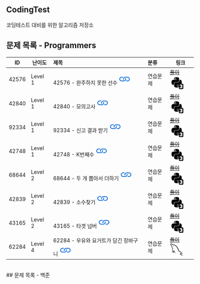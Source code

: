 ## CodingTest
코딩테스트 대비를 위한 알고리즘 저장소
<br>

## 문제 목록 - Programmers

| ID | 난이도 | 제목 | 분류 | 링크 |
| -- | ---- | :-- | :-- | --- |
| 42576 | Level 1 | 42576 - 완주하지 못한 선수 [![문제](/assets/link.svg)](https://programmers.co.kr/learn/courses/30/lessons/42576) | 연습문제 | [~~풀이~~](/solutions/완주하지%20못한%20선수/README.md) [![python3](/assets/python3.svg)](/solutions/완주하지%20못한%20선수/solution.py) |
| 42840 | Level 1 | 42840 - 모의고사 [![문제](/assets/link.svg)](https://programmers.co.kr/learn/courses/30/lessons/42840)| 연습문제 | [~~풀이~~](/solutions/모의고사/README.md) [![python3](/assets/python3.svg)](/solutions/모의고사/solution.py) || [![python3](/assets/python3.svg)](solution.py) |
| 92334 | Level 1 | 92334 - 신고 결과 받기 [![문제](/assets/link.svg)](https://programmers.co.kr/learn/courses/30/lessons/92334) | 연습문제 | [~~풀이~~](/solutions/신고%20결과%20받기/README.md) [![python3](/assets/python3.svg)](/solutions/신고%20결과%20받기/solution.py) |      | [![python3](/assets/python3.svg)](solution.py) |
| 42748 | Level 1 | 42748 - K번째수 [![문제](/assets/link.svg)](https://programmers.co.kr/learn/courses/30/lessons/42748)| 연습문제 | [~~풀이~~](/solutions/K번째수/README.md) [![python3](/assets/python3.svg)](/solutions/K번째수/solution.py) || [![python3](/assets/python3.svg)](solution.py) |
| 68644 | Level 2 | 68644 - 두 개 뽑아서 더하기 [![문제](/assets/link.svg)](https://programmers.co.kr/learn/courses/30/lessons/68644)| 연습문제 | [~~풀이~~](/solutions/두%20개%20뽑아서%20더하기/README.md) [![python3](/assets/python3.svg)](/solutions/두%20개%20뽑아서%20더하기/solution.py) || [![python3](/assets/python3.svg)](solution.py) |
| 42839 | Level 2 | 42839 - 소수찾기 [![문제](/assets/link.svg)](https://programmers.co.kr/learn/courses/30/lessons/42839)| 연습문제 | [~~풀이~~](/solutions/소수찾기/README.md) [![python3](/assets/python3.svg)](/solutions/소수찾기/solution.py) || [![python3](/assets/python3.svg)](solution.py) |
| 43165 | Level 2 | 43165 - 타겟 넘버 [![문제](/assets/link.svg)](https://programmers.co.kr/learn/courses/30/lessons/43165)| 연습문제 | [~~풀이~~](/solutions/타겟%20넘버/README.md) [![mysql](/assets/python3.svg)](/solutions/타겟%20넘버/solution.py) || [![python3](/assets/python3.svg)](solution.py) |
| 62284 | Level 4 | 62284 - 우유와 요거트가 담긴 장바구니 [![문제](/assets/link.svg)](https://programmers.co.kr/learn/courses/30/lessons/62284)| 연습문제 | [~~풀이~~](/solutions/우유와%20요거트가%20담긴%20장바구니/README.md) [![mysql](/assets/mysql.svg)](/solutions/우유와%20요거트가%20담긴%20장바구니/solution.sql) || [![mysql](/assets/mysql.svg)](solution.sql) |
<br>
## 문제 목록 - 백준
